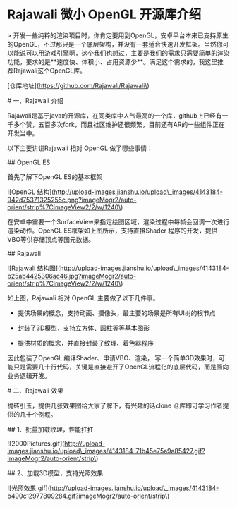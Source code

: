 # Rajawali 微小 OpenGL 开源库介绍

&gt; 开发一些纯粹的渲染项目时，你肯定要用到OpenGL，安卓平台本来已支持原生的OpenGL，不过那只是一个底层架构，并没有一套适合快速开发框架。当然你可以能说可以用游戏引擎啊，这个我们也想过，主要是我们的需求只需要简单的渲染功能，要求的是\*\*速度快、体积小、占用资源少\*\*。满足这个需求的，我这里推荐Rajawali这个OpenGL库。



\[仓库地址\]\(https://github.com/Rajawali/Rajawali\)

\# 一、Rajawali 介绍

Rajawali是基于java的开源库，在同类库中人气最高的一个库，github上已经有一千多个赞，五百多次fork，而且社区维护还很频繁，目前还有AR的一些组件正在开发当中。

以下主要讲讲Rajawali 相对 OpenGL 做了哪些事情：

\#\# OpenGL ES

首先了解下OpenGL ES的基本框架

!\[OpenGL 结构\]\(http://upload-images.jianshu.io/upload\_images/4143184-942d75371325255c.png?imageMogr2/auto-orient/strip%7CimageView2/2/w/1240\)

在安卓中需要一个SurfaceView来指定绘图区域，渲染过程中每帧会回调一次进行渲染动作。OpenGL ES框架如上图所示，支持直接Shader 程序的开发，提供VBO等供存储顶点等图元数据。

\#\# Rajawali



!\[Rajawali 结构图\]\(http://upload-images.jianshu.io/upload\_images/4143184-b25ab4425306ac46.jpg?imageMogr2/auto-orient/strip%7CimageView2/2/w/1240\)

如上图，Rajawali 相对 OpenGL 主要做了以下几件事。

- 提供场景的概念，支持动画、摄像头，最主要的场景是所有UI树的根节点

- 封装了3D模型，支持立方体、圆柱等等基本图形

- 提供材质的概念，并直接封装了纹理、着色器程序



因此包装了OpenGL 编译Shader、申请VBO、渲染， 写一个简单3D效果时，可能只是需要几十行代码，关键是直接避开了OpenGL流程化的底层代码，而是面向业务逻辑开发。





\# 二、Rajawali 效果

抛砖引玉，提供几张效果图给大家了解下，有兴趣的话clone 仓库即可学习作者提供的几十个例程。

\#\# 1、批量加载纹理，性能扛扛

!\[2000Pictures.gif\]\(http://upload-images.jianshu.io/upload\_images/4143184-71b45e75a9a85427.gif?imageMogr2/auto-orient/strip\)



\#\# 2、加载3D模型，支持光照效果

!\[光照效果.gif\]\(http://upload-images.jianshu.io/upload\_images/4143184-b490c12977809284.gif?imageMogr2/auto-orient/strip\)

